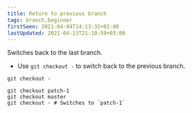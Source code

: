 ```yaml
---
title: Return to previous branch
tags: branch,beginner
firstSeen: 2021-04-04T14:13:31+03:00
lastUpdated: 2021-04-13T21:10:59+03:00
---
```


Switches back to the last branch.

- Use `git checkout -` to switch back to the previous branch.

```shell
git checkout -
```

```shell
git checkout patch-1
git checkout master
git checkout - # Switches to `patch-1`
```
